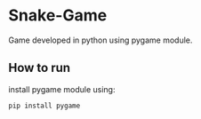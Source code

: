 # Snake-Game
Game developed in python using pygame module.
## How to run
install pygame module using: 
```
pip install pygame
```
